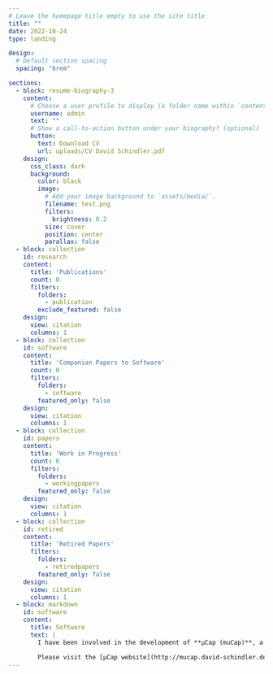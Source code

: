```yaml
---
# Leave the homepage title empty to use the site title
title: ""
date: 2022-10-24
type: landing

design:
  # Default section spacing
  spacing: "6rem"

sections:
  - block: resume-biography-3
    content:
      # Choose a user profile to display (a folder name within `content/authors/`)
      username: admin
      text: ""
      # Show a call-to-action button under your biography? (optional)
      button:
        text: Download CV
        url: uploads/CV David Schindler.pdf
    design:
      css_class: dark
      background:
        color: black
        image:
          # Add your image background to `assets/media/`.
          filename: test.png
          filters:
            brightness: 0.2
          size: cover
          position: center
          parallax: false
  - block: collection
    id: research
    content:
      title: 'Publications'
      count: 0
      filters:
        folders:
          - publication
        exclude_featured: false
    design:
      view: citation
      columns: 1
  - block: collection
    id: software
    content:
      title: 'Companian Papers to Software'
      count: 0
      filters:
        folders:
          - software
        featured_only: false
    design:
      view: citation
      columns: 1
  - block: collection
    id: papers
    content:
      title: 'Work in Progress'
      count: 0
      filters:
        folders:
          - workingpapers
        featured_only: false
    design:
      view: citation
      columns: 1
  - block: collection
    id: retired
    content:
      title: 'Retired Papers'
      filters:
        folders:
          - retiredpapers
        featured_only: false
    design:
      view: citation
      columns: 1
  - block: markdown
    id: software
    content:
      title: Software
      text: |
        I have been involved in the development of **μCap (muCap)**, a software tool that enables researchers to link z-Tree and Noldus FaceReader™. The tool can be used free of charge, but we require to be cited.

        Please visit the [μCap website](http://mucap.david-schindler.de/) for further information on μCap and the terms of use.
---
```

